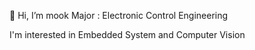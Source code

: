 👋 Hi, I’m mook
Major : Electronic Control Engineering

I'm interested in Embedded System and Computer Vision
